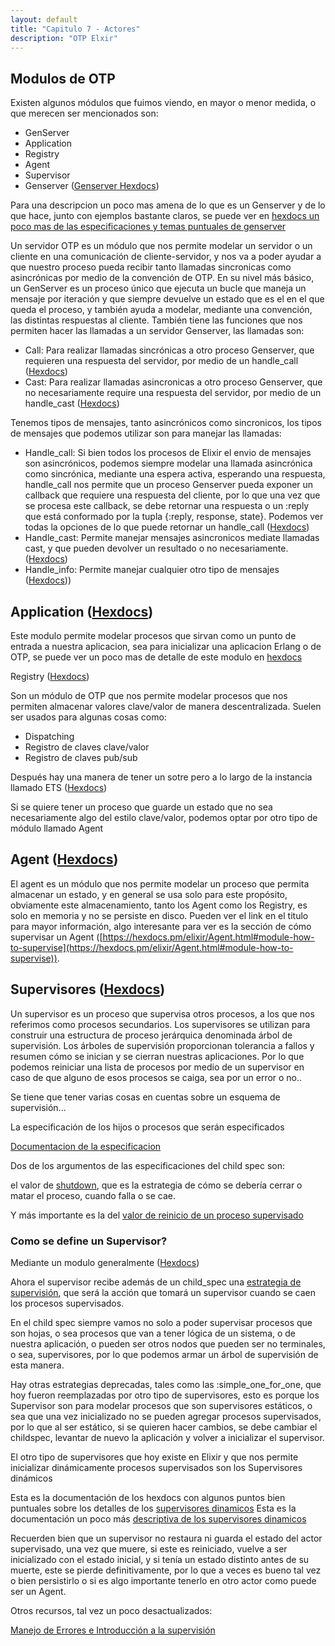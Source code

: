 ```yaml
---
layout: default
title: "Capitulo 7 - Actores"
description: "OTP Elxir"
---
```


## Modulos de OTP

Existen algunos módulos que fuimos viendo, en mayor o menor medida, o que merecen ser mencionados son:

- GenServer
- Application
- Registry
- Agent
- Supervisor
- Genserver ([Genserver Hexdocs](https://hexdocs.pm/elixir/GenServer.html))

Para una descripcion un poco mas amena de lo que es un Genserver y de lo que hace, junto con ejemplos bastante claros, se puede ver en [hexdocs un poco mas de las especificaciones y temas puntuales de genserver](https://elixir-lang.org/getting-started/mix-otp/genserver.html)

Un servidor OTP es un módulo que nos permite modelar un servidor o un cliente en una comunicación de cliente-servidor, y nos va a poder ayudar a que nuestro proceso pueda recibir tanto llamadas sincronicas como asincrónicas por medio de la convención de OTP.
En su nivel más básico, un GenServer es un proceso único que ejecuta un bucle que maneja un mensaje por iteración y que siempre devuelve un estado que es el en el que queda el proceso, y también ayuda a modelar, mediante una convención, las distintas respuestas al cliente. También tiene las funciones que nos permiten hacer las llamadas a un servidor Genserver, las llamadas son:

- Call: Para realizar llamadas sincrónicas a otro proceso Genserver, que requieren una respuesta del servidor, por medio de un handle_call ([Hexdocs](https://hexdocs.pm/elixir/GenServer.html#call/3))
- Cast: Para realizar llamadas asincronicas a otro proceso Genserver, que no necesariamente require una respuesta del servidor, por medio de un handle_cast ([Hexdocs](https://hexdocs.pm/elixir/GenServer.html#cast/2))

Tenemos tipos de mensajes, tanto asincrónicos como sincronicos, los tipos de mensajes que podemos utilizar son para manejar las llamadas:

- Handle_call: Si bien todos los procesos de Elixir el envio de mensajes son asincrónicos, podemos siempre modelar una llamada asincrónica como sincrónica, mediante una espera activa, esperando una respuesta, handle_call nos permite que un proceso Genserver pueda exponer un callback que requiere una respuesta del cliente, por lo que una vez que se procesa este callback, se debe retornar una respuesta o un :reply que está conformado por la tupla {:reply, response, state}. Podemos ver todas la opciones de lo que puede retornar un handle_call ([Hexdocs](https://hexdocs.pm/elixir/GenServer.html#c:handle_call/3))
- Handle_cast: Permite manejar mensajes asincronicos mediate llamadas cast, y que pueden devolver un resultado o no necesariamente. ([Hexdocs](https://hexdocs.pm/elixir/GenServer.html#c:handle_cast/2))
- Handle_info: Permite manejar cualquier otro tipo de mensajes ([Hexdocs](https://hexdocs.pm/elixir/GenServer.html#c:handle_info/2)))

## Application ([Hexdocs](https://hexdocs.pm/elixir/Application.html))

Este modulo permite modelar procesos que sirvan como un punto de entrada a nuestra aplicacion, sea para inicializar una aplicacion Erlang o de OTP, se puede ver un poco mas de detalle de este modulo en [hexdocs](https://elixir-lang.org/getting-started/mix-otp/supervisor-and-application.html#understanding-applications)

Registry ([Hexdocs](https://hexdocs.pm/elixir/Registry.html))

Son un módulo de OTP que nos permite modelar procesos que nos permiten almacenar valores clave/valor de manera descentralizada. Suelen ser usados para algunas cosas como:

- Dispatching
- Registro de claves clave/valor
- Registro de claves pub/sub

Después hay una manera de tener un sotre pero a lo largo de la instancia llamado ETS ([Hexdocs](https://elixir-lang.org/getting-started/mix-otp/ets.html)) 

Si se quiere tener un proceso que guarde un estado que no sea necesariamente algo del estilo clave/valor, podemos optar por otro tipo de módulo llamado Agent

## Agent ([Hexdocs](https://hexdocs.pm/elixir/Agent.html))

El agent es un módulo que nos permite modelar un proceso que permita almacenar un estado, y en general se usa solo para este propósito, obviamente este almacenamiento, tanto los Agent como los Registry, es solo en memoria y no se persiste en disco. Pueden ver el link en el titulo para mayor información, algo interesante para ver es la sección de cómo supervisar un Agent ([https://hexdocs.pm/elixir/Agent.html#module-how-to-supervise](https://hexdocs.pm/elixir/Agent.html#module-how-to-supervise)).

## Supervisores ([Hexdocs](https://hexdocs.pm/elixir/Supervisor.html))

Un supervisor es un proceso que supervisa otros procesos, a los que nos referimos como procesos secundarios. Los supervisores se utilizan para construir una estructura de proceso jerárquica denominada árbol de supervisión. Los árboles de supervisión proporcionan tolerancia a fallos y resumen cómo se inician y se cierran nuestras aplicaciones. Por lo que podemos reiniciar una lista de procesos por medio de un supervisor en caso de que alguno de esos procesos se caiga, sea por un error o no.. 

Se tiene que tener varias cosas en cuentas sobre un esquema de supervisión...

La especificación de los hijos o procesos que serán especificados

[Documentacion de la especificacion](https://hexdocs.pm/elixir/Supervisor.html#module-child-specification)

Dos de los argumentos de las especificaciones del child spec son:

el valor de [shutdown](https://hexdocs.pm/elixir/Supervisor.html#module-shutdown-values-shutdown), que es la estrategia de cómo se debería cerrar o matar el proceso, cuando falla o se cae.

Y más importante es la del [valor de reinicio de un proceso supervisado](https://hexdocs.pm/elixir/Supervisor.html#module-restart-values-restart)


### Como se define un Supervisor?

Mediante un modulo generalmente ([Hexdocs](https://hexdocs.pm/elixir/Supervisor.html#module-restart-values-restart))

Ahora el supervisor recibe además de un child_spec una [estrategia de supervisión](https://hexdocs.pm/elixir/Supervisor.html#module-start_link-2-init-2-and-strategies), que será la acción que tomará un supervisor cuando se caen los procesos supervisados.

En el child spec siempre vamos no solo a poder supervisar procesos que son hojas, o sea procesos que van a tener lógica de un sistema, o de nuestra aplicación, o pueden ser otros nodos que pueden ser no terminales, o sea, supervisores, por lo que podemos armar un árbol de supervisión de esta manera. 

Hay otras estrategias deprecadas, tales como las :simple_one_for_one, que hoy fueron reemplazadas por otro tipo de supervisores, esto es porque los Supervisor son para modelar procesos que son supervisores estáticos, o sea que una vez inicializado no se pueden agregar procesos supervisados, por lo que al ser estático, si se quieren hacer cambios, se debe cambiar el childspec, levantar de nuevo la aplicación y volver a inicializar el supervisor.

El otro tipo de supervisores que hoy existe en Elixir y que nos permite inicializar dinámicamente procesos supervisados son los Supervisores dinámicos 

Esta es la documentación de los hexdocs con algunos puntos bien puntuales sobre los detalles de los [supervisores dinamicos](https://hexdocs.pm/elixir/DynamicSupervisor.html#content)
Esta es la documentación un poco más [descriptiva de los supervisores dinamicos](https://elixir-lang.org/getting-started/mix-otp/dynamic-supervisor.html)

Recuerden bien que un supervisor no restaura ni guarda el estado del actor supervisado, una vez que muere, si este es reiniciado, vuelve a ser inicializado con el estado inicial, y si tenía un estado distinto antes de su muerte, este se pierde definitivamente, por lo que a veces es bueno tal vez o bien persistirlo o si es algo importante tenerlo en otro actor como puede ser un Agent.

Otros recursos, tal vez un poco desactualizados: 

[Manejo de Errores e Introducción a la supervisión](https://docs.google.com/document/d/1r_E6Hj4F-38dy5tDbxfTBW2XaU8sSRaf9qtC-VuLDIw/edit#heading=h.40vnggga84mq)